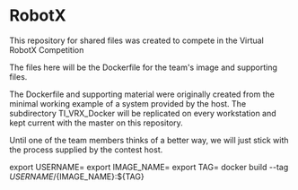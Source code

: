 # RobotX
This repository for shared files was created to compete in the Virtual RobotX Competition

The files here will be the Dockerfile for the team's image and supporting files. 

The Dockerfile and supporting material were originally created from the minimal working example of a system provided by the host. The subdirectory TI_VRX_Docker will be replicated on every workstation and kept current with the master on this repository.

Until one of the team members thinks of a better way, we will just stick with the process supplied by the contest host.

export USERNAME=<username on Docker>
export IMAGE_NAME=<name of this image>
export TAG=<version of this image>
docker build --tag ${USERNAME}/${IMAGE_NAME}:${TAG} 



